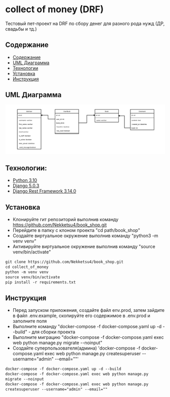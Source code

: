 # collect of money (DRF)

Тестовый пет-проект на DRF по сбору денег
для разного рода нужд (ДР, свадьбы и тд.)




## Содержание

- [Содержание](#описание)
- [UML Диаграмма](#uml_диаграмма)
- [Технологии](#технологии)
- [Установка](#установка)
- [Инструкция](#инструкция)



## UML Диаграмма

![Image alt](https://github.com/Nekketsu4/book_shop/blob/main/uml.png)

## Технологии:

* [Python 3.10](https://www.python.org/)
* [Django 5.0.3](https://www.djangoproject.com/)
* [Django Rest Framework 3.14.0](https://www.django-rest-framework.org/)

## Установка

* Клонируйте гит репозиторий выполнив команду https://github.com/Nekketsu4/book_shop.git 
* Перейдите в папку с клоном проекта "cd path/book_shop"
* Создайте виртуальное окружение выполнив команду "python3 -m venv venv"
* Активируйте виртуальное окружение выполнив команду "source venv/bin/activate"

```
git clone https://github.com/Nekketsu4/book_shop.git
cd collect_of_money
python -m venv venv
source venv/bin/activate
pip install -r requirements.txt
```

## Инструкция

* Перед запуском приложения, создайте файл env.prod, затем зайдите в файл .env.example, скопируйте его содержимое в .env.prod и заполните поля
* Выполните команду "docker-compose -f docker-compose.yaml up -d --build" - для сборки проекта
* Выполните миграцию "docker-compose -f docker-compose.yaml exec web python manage.py migrate --noinput"
* Создайте суперпользователя(админа) 'docker-compose -f docker-compose.yaml exec web python manage.py createsuperuser --username="admin" --email=""'

```
docker-compose -f docker-compose.yaml up -d --build
docker-compose -f docker-compose.yaml exec web python manage.py migrate --noinput
docker-compose -f docker-compose.yaml exec web python manage.py createsuperuser --username="admin" --email=""
```
